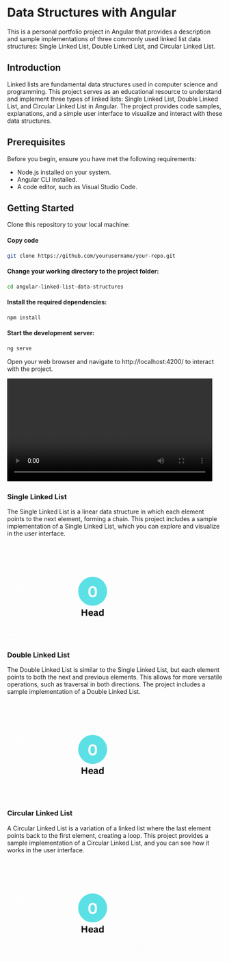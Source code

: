 # Data Structures with Angular
This is a personal portfolio project in Angular that provides a description and sample implementations of three commonly used linked list data structures: Single Linked List, Double Linked List, and Circular Linked List.

## Introduction
Linked lists are fundamental data structures used in computer science and programming. This project serves as an educational resource to understand and implement three types of linked lists: Single Linked List, Double Linked List, and Circular Linked List in Angular. The project provides code samples, explanations, and a simple user interface to visualize and interact with these data structures.

## Prerequisites
Before you begin, ensure you have met the following requirements:

- Node.js installed on your system.
- Angular CLI installed.
- A code editor, such as Visual Studio Code.

## Getting Started
Clone this repository to your local machine:

#### Copy code
```bash
git clone https://github.com/yourusername/your-repo.git
```
#### Change your working directory to the project folder:
```bash
cd angular-linked-list-data-structures
```
#### Install the required dependencies:
```bash
npm install
```
#### Start the development server:
``` bash
ng serve
```
Open your web browser and navigate to http://localhost:4200/ to interact with the project.

<video width="480" height="240" controls>
  <source src="./src/assets/Example.mp4" type="video/mp4">
</video>

### Single Linked List
The Single Linked List is a linear data structure in which each element points to the next element, forming a chain. This project includes a sample implementation of a Single Linked List, which you can explore and visualize in the user interface.

<img src="./src/assets/singlelinkedlist.gif" width="400"/>

### Double Linked List
The Double Linked List is similar to the Single Linked List, but each element points to both the next and previous elements. This allows for more versatile operations, such as traversal in both directions. The project includes a sample implementation of a Double Linked List.

<img src="./src/assets/Double Linked List.gif" width="400"/>

### Circular Linked List
A Circular Linked List is a variation of a linked list where the last element points back to the first element, creating a loop. This project provides a sample implementation of a Circular Linked List, and you can see how it works in the user interface.

<img src="./src/assets/Circle Linked List.gif" width="400"/>